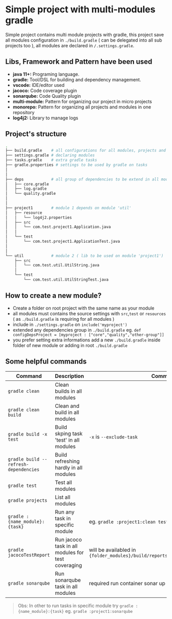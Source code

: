 # Simple project with multi-modules gradle

Simple project contains multi module projects with gradle, this project save all modules configuration in `./build.gradle` ( can be delegated into all sub projects too ), all modules are declared in `/.settings.gradle`.

## Libs, Framework and Pattern have been used

  - **java 11+:** Programing language.
  - **gradle:** Tool/DSL for building and dependency management.
  - **vscode:** IDE/editor used
  - **jacoco:** Code coverage plugin
  - **sonarqube:** Code Quality plugin 
  - **multi-module:**  Pattern for organizing our project in micro projects
  - **monorepo:** Pattern for organizing all projects and modules in one repository
  - **log4j2:** Library to manage logs


## Project's structure

```bash
.
├── build.gradle    # all configurations for all modules, projects and dependencies
├── settings.gradle # declaring modules
├── tasks.gradle    # extra gradle tasks
├── gradle.properties # settings to be used by gradle on tasks
│
│
├── deps            # all group of dependencies to be extend in all module
│   ├── core.gradle
│   ├── log.gradle
│   └── quality.gradle
│
│
├── project1        # module 1 depends on module 'util'
│   ├── resource
│   │   └── log4j2.properties
│   ├── src
│   │   └── com.test.project1.Application.java
│   │
│   └── test
│       └── com.test.project1.ApplicationTest.java
│
│
└── util            # module 2 ( lib to be used on module 'project1')
    ├── src
    │   └── com.test.util.UtilString.java
    │
    └── test
        └── com.test.util.UtilStringTest.java


```

## How to create a new module?

  - Create a folder on root project with the same name as your module
  - all modules must contains the source settings with `src`,`test` or `resources` ( as `./build.gradle` is requiring for all modules )
  - include in `./settings.gradle` on `include('myproject')`
  - extended any dependencies group in `./build.gradle` eg. `def configDepsProject = [myproject : ["core","quality","other-group"]]`
  - you prefer setting extra informations add a new `./build.gradle` inside folder of new module or adding in root `./build.gradle`


## Some helpful commands
Command                           |  Description              | Comments
---                               |  ---                      | ---
`gradle clean`                    |  Clean builds in all modules      |
`gradle clean build`              |  Clean and build in all modules   |
`gradle build -x test`            |  Build skping task 'test' in all modules | `-x` is `--exclude-task` 
`gradle build --refresh-dependencies` | Build refreshing hardly in all modules |
`gradle test`                     |  Test all modules |
`gradle projects`                 |  List all modules |
`gradle :{name_module}:{task}`    |  Run any task in specific module | eg. `gradle :project1:clean test` or `gradle :project1:run`
`gradle jacocoTestReport`         |  Run jacoco task in all modules for test coveraging  |  will be availabled in `{folder_modules}/build/reports/jacoco/test/html/index.html`
`gradle sonarqube`                |  Run sonarqube task in all modules | required run container sonar up with `gradle sonar-up`


> Obs: In other to run tasks in specific  module try `gradle :{name_module}:{task}` eg. `gradle :project1:sonarqube`

